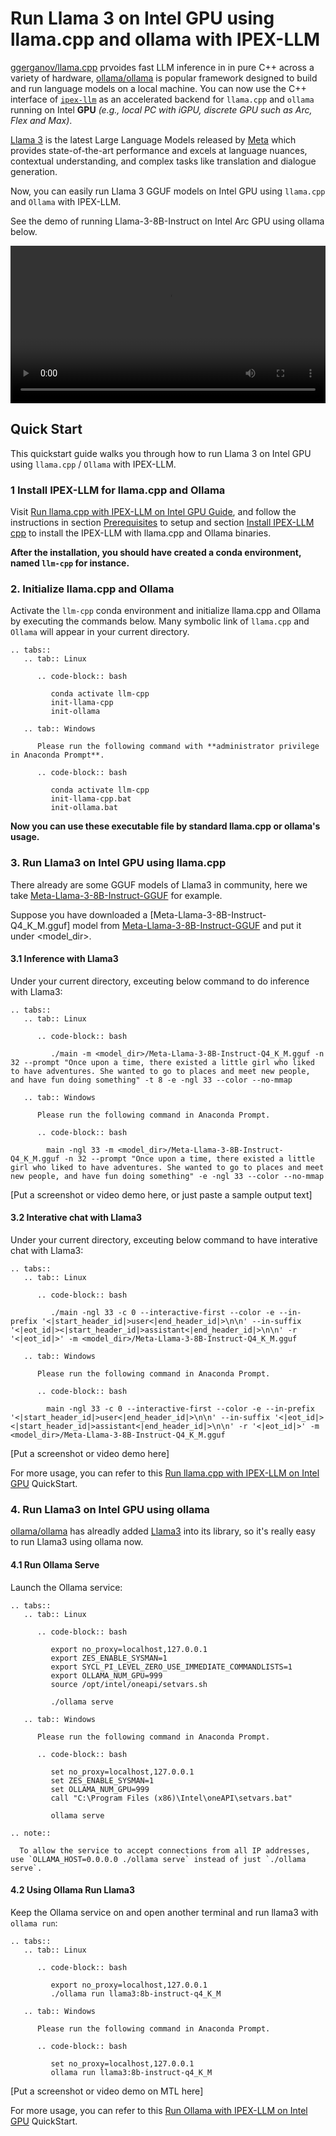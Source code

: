 #  Run Llama 3 on Intel GPU using llama.cpp and ollama with IPEX-LLM

[ggerganov/llama.cpp](https://github.com/ggerganov/llama.cpp) prvoides fast LLM inference in in pure C++ across a variety of hardware, [ollama/ollama](https://github.com/ollama/ollama) is popular framework designed to build and run language models on a local machine. You can now use the C++ interface of [`ipex-llm`](https://github.com/intel-analytics/ipex-llm) as an accelerated backend for `llama.cpp` and `ollama` running on Intel **GPU** *(e.g., local PC with iGPU, discrete GPU such as Arc, Flex and Max)*.

[Llama 3](https://llama.meta.com/llama3/) is the latest Large Language Models released by [Meta](https://llama.meta.com/) which provides state-of-the-art performance and excels at language nuances, contextual understanding, and complex tasks like translation and dialogue generation. 

Now, you can easily run Llama 3 GGUF models on Intel GPU using `llama.cpp` and `Ollama` with IPEX-LLM.

See the demo of running Llama-3-8B-Instruct on Intel Arc GPU using ollama below.

<video src="https://llm-assets.readthedocs.io/en/latest/_images/ollama-llama3-linux-arc.mp4" width="100%" controls></video>

## Quick Start
This quickstart guide walks you through how to run Llama 3 on Intel GPU using `llama.cpp` / `Ollama` with IPEX-LLM.

### 1 Install IPEX-LLM for llama.cpp and Ollama

Visit [Run llama.cpp with IPEX-LLM on Intel GPU Guide](https://ipex-llm.readthedocs.io/en/latest/doc/LLM/Quickstart/llama_cpp_quickstart.html), and follow the instructions in section [Prerequisites](https://ipex-llm.readthedocs.io/en/latest/doc/LLM/Quickstart/llama_cpp_quickstart.html#prerequisites) to setup and section [Install IPEX-LLM cpp](https://ipex-llm.readthedocs.io/en/latest/doc/LLM/Quickstart/llama_cpp_quickstart.html#install-ipex-llm-for-llama-cpp) to install the IPEX-LLM with llama.cpp and Ollama binaries. 

**After the installation, you should have created a conda environment, named `llm-cpp` for instance.**

### 2. Initialize llama.cpp and Ollama

Activate the `llm-cpp` conda environment and initialize llama.cpp and Ollama by executing the commands below. Many symbolic link of `llama.cpp` and `Ollama` will appear in your current directory.

```eval_rst
.. tabs::
   .. tab:: Linux

      .. code-block:: bash

         conda activate llm-cpp
         init-llama-cpp
         init-ollama

   .. tab:: Windows

      Please run the following command with **administrator privilege in Anaconda Prompt**.

      .. code-block:: bash

         conda activate llm-cpp
         init-llama-cpp.bat
         init-ollama.bat

```

**Now you can use these executable file by standard llama.cpp or ollama's usage.**

### 3. Run Llama3 on Intel GPU using llama.cpp

There already are some GGUF models of Llama3 in community, here we take [Meta-Llama-3-8B-Instruct-GGUF](https://huggingface.co/lmstudio-community/Meta-Llama-3-8B-Instruct-GGUF) for example.

Suppose you have downloaded a [Meta-Llama-3-8B-Instruct-Q4_K_M.gguf] model from [Meta-Llama-3-8B-Instruct-GGUF](https://huggingface.co/lmstudio-community/Meta-Llama-3-8B-Instruct-GGUF) and put it under <model_dir>.

#### 3.1 Inference with Llama3 

Under your current directory, exceuting below command to do inference with Llama3:


```eval_rst
.. tabs::
   .. tab:: Linux

      .. code-block:: bash

         ./main -m <model_dir>/Meta-Llama-3-8B-Instruct-Q4_K_M.gguf -n 32 --prompt "Once upon a time, there existed a little girl who liked to have adventures. She wanted to go to places and meet new people, and have fun doing something" -t 8 -e -ngl 33 --color --no-mmap

   .. tab:: Windows

      Please run the following command in Anaconda Prompt.

      .. code-block:: bash

        main -ngl 33 -m <model_dir>/Meta-Llama-3-8B-Instruct-Q4_K_M.gguf -n 32 --prompt "Once upon a time, there existed a little girl who liked to have adventures. She wanted to go to places and meet new people, and have fun doing something" -e -ngl 33 --color --no-mmap
```

[Put a screenshot or video demo here, or just paste a sample output text]

#### 3.2 Interative chat with Llama3

Under your current directory, exceuting below command to have interative chat with Llama3:

```eval_rst
.. tabs::
   .. tab:: Linux

      .. code-block:: bash

         ./main -ngl 33 -c 0 --interactive-first --color -e --in-prefix '<|start_header_id|>user<|end_header_id|>\n\n' --in-suffix '<|eot_id|><|start_header_id|>assistant<|end_header_id|>\n\n' -r '<|eot_id|>' -m <model_dir>/Meta-Llama-3-8B-Instruct-Q4_K_M.gguf

   .. tab:: Windows

      Please run the following command in Anaconda Prompt.

      .. code-block:: bash

        main -ngl 33 -c 0 --interactive-first --color -e --in-prefix '<|start_header_id|>user<|end_header_id|>\n\n' --in-suffix '<|eot_id|><|start_header_id|>assistant<|end_header_id|>\n\n' -r '<|eot_id|>' -m <model_dir>/Meta-Llama-3-8B-Instruct-Q4_K_M.gguf
```

[Put a screenshot or video demo here]

For more usage, you can refer to this [Run llama.cpp with IPEX-LLM on Intel GPU](https://ipex-llm.readthedocs.io/en/latest/doc/LLM/Quickstart/llama_cpp_quickstart.html#) QuickStart.

### 4. Run Llama3 on Intel GPU using ollama

[ollama/ollama](https://github.com/ollama/ollama) has alreadly added [Llama3](https://ollama.com/library/llama3) into its library, so it's really easy to run Llama3 using ollama now.

#### 4.1 Run Ollama Serve

Launch the Ollama service:

```eval_rst
.. tabs::
   .. tab:: Linux

      .. code-block:: bash

         export no_proxy=localhost,127.0.0.1
         export ZES_ENABLE_SYSMAN=1
         export SYCL_PI_LEVEL_ZERO_USE_IMMEDIATE_COMMANDLISTS=1
         export OLLAMA_NUM_GPU=999
         source /opt/intel/oneapi/setvars.sh

         ./ollama serve

   .. tab:: Windows

      Please run the following command in Anaconda Prompt.

      .. code-block:: bash

         set no_proxy=localhost,127.0.0.1
         set ZES_ENABLE_SYSMAN=1
         set OLLAMA_NUM_GPU=999
         call "C:\Program Files (x86)\Intel\oneAPI\setvars.bat"

         ollama serve

```

```eval_rst
.. note::

  To allow the service to accept connections from all IP addresses, use `OLLAMA_HOST=0.0.0.0 ./ollama serve` instead of just `./ollama serve`.
```

#### 4.2 Using Ollama Run Llama3

Keep the Ollama service on and open another terminal and run llama3 with `ollama run`:

```eval_rst
.. tabs::
   .. tab:: Linux

      .. code-block:: bash

         export no_proxy=localhost,127.0.0.1
         ./ollama run llama3:8b-instruct-q4_K_M

   .. tab:: Windows

      Please run the following command in Anaconda Prompt.

      .. code-block:: bash

         set no_proxy=localhost,127.0.0.1
         ollama run llama3:8b-instruct-q4_K_M
```

[Put a screenshot or video demo on MTL here]

For more usage, you can refer to this [Run Ollama with IPEX-LLM on Intel GPU](https://ipex-llm.readthedocs.io/en/latest/doc/LLM/Quickstart/ollama_quickstart.html#) QuickStart.
